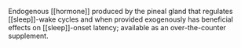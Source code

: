 Endogenous [[hormone]] produced by the pineal gland that regulates [[sleep]]-wake cycles and when provided exogenously has beneficial effects on [[sleep]]-onset latency; available as an over-the-counter supplement.